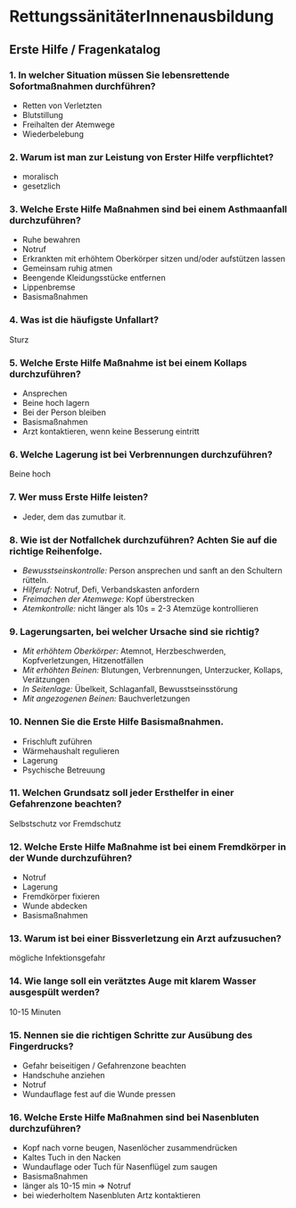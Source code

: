 # RettungssänitäterInnenausbildung
## Erste Hilfe / Fragenkatalog

### 1. In welcher Situation müssen Sie lebensrettende Sofortmaßnahmen durchführen?
  * Retten von Verletzten
  * Blutstillung
  * Freihalten der Atemwege
  * Wiederbelebung


### 2. Warum ist man zur Leistung von Erster Hilfe verpflichtet?
  * moralisch
  * gesetzlich


### 3. Welche Erste Hilfe Maßnahmen sind bei einem Asthmaanfall durchzuführen?
  * Ruhe bewahren
  * Notruf
  * Erkrankten mit erhöhtem Oberkörper sitzen und/oder aufstützen lassen
  * Gemeinsam ruhig atmen
  * Beengende Kleidungsstücke entfernen
  * Lippenbremse
  * Basismaßnahmen


### 4. Was ist die häufigste Unfallart?
  Sturz


### 5. Welche Erste Hilfe Maßnahme ist bei einem Kollaps durchzuführen?
  * Ansprechen
  * Beine hoch lagern
  * Bei der Person bleiben
  * Basismaßnahmen
  * Arzt kontaktieren, wenn keine Besserung eintritt


### 6. Welche Lagerung ist bei Verbrennungen durchzuführen?
  Beine hoch


### 7. Wer muss Erste Hilfe leisten?
  * Jeder, dem das zumutbar it.


### 8. Wie ist der Notfallchek durchzuführen? Achten Sie auf die richtige Reihenfolge.
  * *Bewusstseinskontrolle:* Person ansprechen und sanft an den Schultern rütteln.
  * *Hilferuf:* Notruf, Defi, Verbandskasten anfordern
  * *Freimachen der Atemwege:* Kopf überstrecken
  * *Atemkontrolle:* nicht länger als 10s = 2-3 Atemzüge kontrollieren


### 9. Lagerungsarten, bei welcher Ursache sind sie richtig?
  * *Mit erhöhtem Oberkörper:* Atemnot, Herzbeschwerden, Kopfverletzungen, Hitzenotfällen
  * *Mit erhöhten Beinen:* Blutungen, Verbrennungen, Unterzucker, Kollaps, Verätzungen
  * *In Seitenlage:* Übelkeit, Schlaganfall, Bewusstseinsstörung
  * *Mit angezogenen Beinen:* Bauchverletzungen


### 10. Nennen Sie die Erste Hilfe Basismaßnahmen.
  * Frischluft zuführen
  * Wärmehaushalt regulieren
  * Lagerung
  * Psychische Betreuung


### 11. Welchen Grundsatz soll jeder Ersthelfer in einer Gefahrenzone beachten?
  Selbstschutz vor Fremdschutz


### 12. Welche Erste Hilfe Maßnahme ist bei einem Fremdkörper in der Wunde durchzuführen?
  * Notruf
  * Lagerung
  * Fremdkörper fixieren
  * Wunde abdecken
  * Basismaßnahmen


### 13. Warum ist bei einer Bissverletzung ein Arzt aufzusuchen?
  mögliche Infektionsgefahr


### 14. Wie lange soll ein verätztes Auge mit klarem Wasser ausgespült werden?
  10-15 Minuten


### 15. Nennen sie die richtigen Schritte zur Ausübung des Fingerdrucks?
  * Gefahr beiseitigen / Gefahrenzone beachten
  * Handschuhe anziehen
  * Notruf
  * Wundauflage fest auf die Wunde pressen


### 16. Welche Erste Hilfe Maßnahmen sind bei Nasenbluten durchzuführen?
  * Kopf nach vorne beugen, Nasenlöcher zusammendrücken
  * Kaltes Tuch in den Nacken
  * Wundauflage oder Tuch für Nasenflügel zum saugen
  * Basismaßnahmen
  * länger als 10-15 min => Notruf
  * bei wiederholtem Nasenbluten Artz kontaktieren
